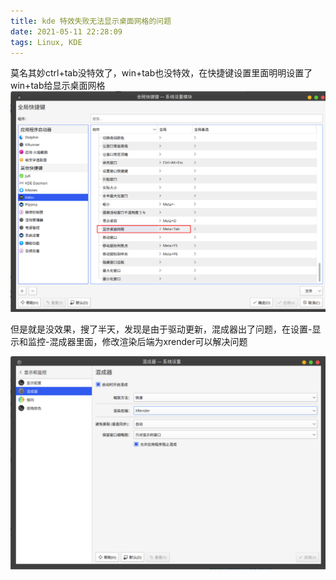 ```yaml
---
title: kde 特效失败无法显示桌面网格的问题
date: 2021-05-11 22:28:09
tags: Linux, KDE
---
```

莫名其妙ctrl+tab没特效了，win+tab也没特效，在快捷键设置里面明明设置了win+tab给显示桌面网格
![图 2](/images/787ccc39e65a1f9df2f5ab4c22b56224eac76585a2f70c9921881233c42fbc27.png)  

但是就是没效果，搜了半天，发现是由于驱动更新，混成器出了问题，在设置-显示和监控-混成器里面，修改渲染后端为xrender可以解决问题

![图 1](/images/790f665705279158a0f78aae4efd9e12e3e0ad1e090a6eaa13ae6b5f57a045e8.png)  

